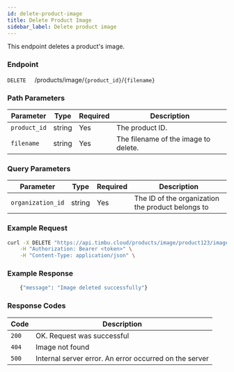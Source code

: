 ```yaml
---
id: delete-product-image
title: Delete Product Image
sidebar_label: Delete product image
---
```


This endpoint deletes a product's image.

### Endpoint

`DELETE` &nbsp; &nbsp; /products/image/`{product_id}`/`{filename}`

### Path Parameters

| Parameter    | Type   | Required | Description                          |
| ------------ | ------ | -------- | ------------------------------------ |
| `product_id` | string | Yes      | The product ID.                      |
| `filename`   | string | Yes      | The filename of the image to delete. |

### Query Parameters

| Parameter         | Type   | Required | Description                                       |
| ----------------- | ------ | -------- | ------------------------------------------------- |
| `organization_id` | string | Yes      | The ID of the organization the product belongs to |

### Example Request

```bash
curl -X DELETE "https://api.timbu.cloud/products/image/product123/image-1?organization_id=org123" \
    -H "Authorization: Bearer <token>" \
    -H "Content-Type: application/json" \
```

### Example Response

```bash
    {"message": "Image deleted successfully"}
```

### Response Codes

| Code  | Description                                            |
| ----- | ------------------------------------------------------ |
| `200` | OK. Request was successful                             |
| `404` | Image not found                                        |
| `500` | Internal server error. An error occurred on the server |
